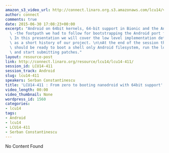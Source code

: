 ```yaml
---
amazon_s3_video_url: http://connect.linaro.org.s3.amazonaws.com/lcu14/videos/09-18-Thursday/LCU14-411-+From+zero+to+booting+nandroid+with+64bit+support.mp4
author: connect
comments: true
date: 2015-06-30 17:08:23+00:00
excerpt: "Android on 64bit kernels, 64-bit support in Bionic and the Android Shell\
  \ -the footpath we had to follow for bootstrapping the Android port for AArch64.\
  \ In this presentation we will cover the low level implementation details as well\
  \ as a short history of our project. \n\nAt the end of the session the audience\
  \ should be ready to boot a shell only Android filesystem, run the low level tests\
  \ and start submitting patches."
layout: resource-post
link: http://connect.linaro.org/resource/lcu14/lcu14-411/
session_id: LCU14-411
session_track: Android
slug: lcu14-411
speakers: Serban Constantinescu
title: 'LCU14-411 : From zero to booting nanodroid with 64bit support'
video_length: 00:00
video_thumbnail: None
wordpress_id: 1560
categories:
- lcu14
tags:
- Android
- lcu14
- LCU14-411
- Serban Constantinescu
---
```


No Content Found
